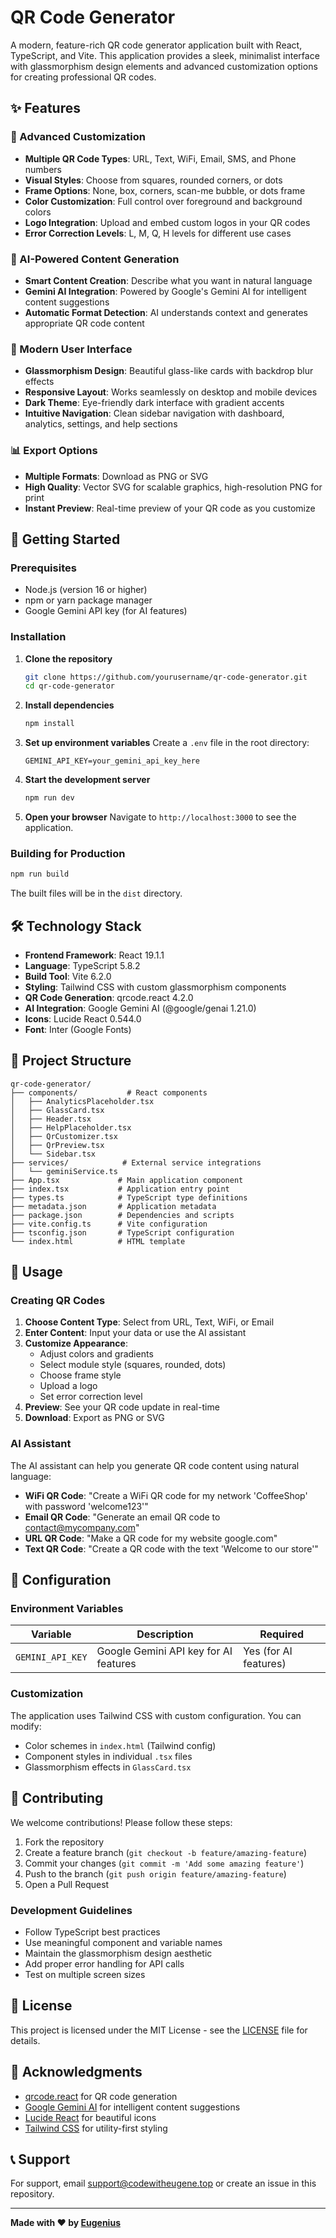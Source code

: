 # QR Code Generator

A modern, feature-rich QR code generator application built with React, TypeScript, and Vite. This application provides a sleek, minimalist interface with glassmorphism design elements and advanced customization options for creating professional QR codes.

## ✨ Features

### 🎨 Advanced Customization
- **Multiple QR Code Types**: URL, Text, WiFi, Email, SMS, and Phone numbers
- **Visual Styles**: Choose from squares, rounded corners, or dots
- **Frame Options**: None, box, corners, scan-me bubble, or dots frame
- **Color Customization**: Full control over foreground and background colors
- **Logo Integration**: Upload and embed custom logos in your QR codes
- **Error Correction Levels**: L, M, Q, H levels for different use cases

### 🤖 AI-Powered Content Generation
- **Smart Content Creation**: Describe what you want in natural language
- **Gemini AI Integration**: Powered by Google's Gemini AI for intelligent content suggestions
- **Automatic Format Detection**: AI understands context and generates appropriate QR code content

### 📱 Modern User Interface
- **Glassmorphism Design**: Beautiful glass-like cards with backdrop blur effects
- **Responsive Layout**: Works seamlessly on desktop and mobile devices
- **Dark Theme**: Eye-friendly dark interface with gradient accents
- **Intuitive Navigation**: Clean sidebar navigation with dashboard, analytics, settings, and help sections

### 📊 Export Options
- **Multiple Formats**: Download as PNG or SVG
- **High Quality**: Vector SVG for scalable graphics, high-resolution PNG for print
- **Instant Preview**: Real-time preview of your QR code as you customize

## 🚀 Getting Started

### Prerequisites
- Node.js (version 16 or higher)
- npm or yarn package manager
- Google Gemini API key (for AI features)

### Installation

1. **Clone the repository**
   ```bash
   git clone https://github.com/yourusername/qr-code-generator.git
   cd qr-code-generator
   ```

2. **Install dependencies**
   ```bash
   npm install
   ```

3. **Set up environment variables**
   Create a `.env` file in the root directory:
   ```env
   GEMINI_API_KEY=your_gemini_api_key_here
   ```

4. **Start the development server**
   ```bash
   npm run dev
   ```

5. **Open your browser**
   Navigate to `http://localhost:3000` to see the application.

### Building for Production

```bash
npm run build
```

The built files will be in the `dist` directory.

## 🛠️ Technology Stack

- **Frontend Framework**: React 19.1.1
- **Language**: TypeScript 5.8.2
- **Build Tool**: Vite 6.2.0
- **Styling**: Tailwind CSS with custom glassmorphism components
- **QR Code Generation**: qrcode.react 4.2.0
- **AI Integration**: Google Gemini AI (@google/genai 1.21.0)
- **Icons**: Lucide React 0.544.0
- **Font**: Inter (Google Fonts)

## 📁 Project Structure

```
qr-code-generator/
├── components/           # React components
│   ├── AnalyticsPlaceholder.tsx
│   ├── GlassCard.tsx
│   ├── Header.tsx
│   ├── HelpPlaceholder.tsx
│   ├── QrCustomizer.tsx
│   ├── QrPreview.tsx
│   └── Sidebar.tsx
├── services/            # External service integrations
│   └── geminiService.ts
├── App.tsx             # Main application component
├── index.tsx           # Application entry point
├── types.ts            # TypeScript type definitions
├── metadata.json       # Application metadata
├── package.json        # Dependencies and scripts
├── vite.config.ts      # Vite configuration
├── tsconfig.json       # TypeScript configuration
└── index.html          # HTML template
```

## 🎯 Usage

### Creating QR Codes

1. **Choose Content Type**: Select from URL, Text, WiFi, or Email
2. **Enter Content**: Input your data or use the AI assistant
3. **Customize Appearance**: 
   - Adjust colors and gradients
   - Select module style (squares, rounded, dots)
   - Choose frame style
   - Upload a logo
   - Set error correction level
4. **Preview**: See your QR code update in real-time
5. **Download**: Export as PNG or SVG

### AI Assistant

The AI assistant can help you generate QR code content using natural language:

- **WiFi QR Code**: "Create a WiFi QR code for my network 'CoffeeShop' with password 'welcome123'"
- **Email QR Code**: "Generate an email QR code to contact@mycompany.com"
- **URL QR Code**: "Make a QR code for my website google.com"
- **Text QR Code**: "Create a QR code with the text 'Welcome to our store'"

## 🔧 Configuration

### Environment Variables

| Variable | Description | Required |
|----------|-------------|----------|
| `GEMINI_API_KEY` | Google Gemini API key for AI features | Yes (for AI features) |

### Customization

The application uses Tailwind CSS with custom configuration. You can modify:
- Color schemes in `index.html` (Tailwind config)
- Component styles in individual `.tsx` files
- Glassmorphism effects in `GlassCard.tsx`

## 🤝 Contributing

We welcome contributions! Please follow these steps:

1. Fork the repository
2. Create a feature branch (`git checkout -b feature/amazing-feature`)
3. Commit your changes (`git commit -m 'Add some amazing feature'`)
4. Push to the branch (`git push origin feature/amazing-feature`)
5. Open a Pull Request

### Development Guidelines

- Follow TypeScript best practices
- Use meaningful component and variable names
- Maintain the glassmorphism design aesthetic
- Add proper error handling for API calls
- Test on multiple screen sizes

## 📝 License

This project is licensed under the MIT License - see the [LICENSE](LICENSE) file for details.

## 🙏 Acknowledgments

- [qrcode.react](https://github.com/zpao/qrcode.react) for QR code generation
- [Google Gemini AI](https://ai.google.dev/) for intelligent content suggestions
- [Lucide React](https://lucide.dev/) for beautiful icons
- [Tailwind CSS](https://tailwindcss.com/) for utility-first styling

## 📞 Support

For support, email support@codewitheugene.top or create an issue in this repository.

---

**Made with ❤️ by [Eugenius](https://codewitheugene.top/)**
